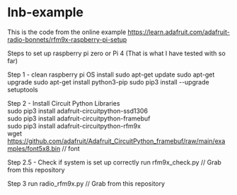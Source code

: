 # lnb-example
This is the code from the online example
https://learn.adafruit.com/adafruit-radio-bonnets/rfm9x-raspberry-pi-setup

Steps to set up raspberry pi zero or Pi 4 (That is what I have tested with so far)

Step 1 - clean raspberry pi OS install
sudo apt-get update
sudo apt-get upgrade
sudo apt-get install python3-pip
sudo pip3 install --upgrade setuptools

Step 2 - Install Circuit Python Libraries
<br>sudo pip3 install adafruit-circuitpython-ssd1306
<br>sudo pip3 install adafruit-circuitpython-framebuf
<br>sudo pip3 install adafruit-circuitpython-rfm9x
<br>wget https://github.com/adafruit/Adafruit_CircuitPython_framebuf/raw/main/examples/font5x8.bin // font

Step 2.5 - Check if system is set up correctly
run rfm9x_check.py  // Grab from this repository

Step 3
run radio_rfm9x.py  // Grab from this repository
